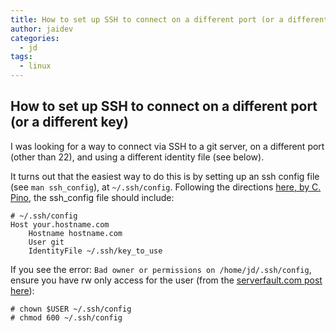 ```yaml
---
title: How to set up SSH to connect on a different port (or a different key)
author: jaidev
categories:
  - jd
tags:
  - linux
---
```

## How to set up SSH to connect on a different port (or a different key)

I was looking for a way to connect via SSH to a git server, on a different port (other than 22), and using a different identity file (see below).

It turns out that the easiest way to do this is by setting up an ssh config file (see `man ssh_config`), at `~/.ssh/config`. Following the directions [here, by C. Pino](https://web.archive.org/web/20191219052807/https://medium.com/@czarpino/how-to-tell-git-which-ssh-key-to-use-c8574fb243fd), the ssh_config file should include:

```
# ~/.ssh/config
Host your.hostname.com
    Hostname hostname.com
    User git
    IdentityFile ~/.ssh/key_to_use
```

If you see the error: `Bad owner or permissions on /home/jd/.ssh/config`, ensure you have rw only access for the user (from the [serverfault.com post here](https://serverfault.com/questions/253313/ssh-returns-bad-owner-or-permissions-on-ssh-config)):

```
# chown $USER ~/.ssh/config
# chmod 600 ~/.ssh/config
```
